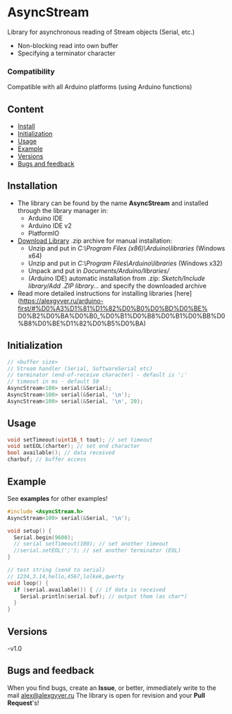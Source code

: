 # AsyncStream
Library for asynchronous reading of Stream objects (Serial, etc.)
- Non-blocking read into own buffer
- Specifying a terminator character

### Compatibility
Compatible with all Arduino platforms (using Arduino functions)

## Content
- [Install](#install)
- [Initialization](#init)
- [Usage](#usage)
- [Example](#example)
- [Versions](#versions)
- [Bugs and feedback](#feedback)

<a id="install"></a>
## Installation
- The library can be found by the name **AsyncStream** and installed through the library manager in:
    - Arduino IDE
    - Arduino IDE v2
    - PlatformIO
- [Download Library](https://github.com/GyverLibs/AsyncStream/archive/refs/heads/main.zip) .zip archive for manual installation:
    - Unzip and put in *C:\Program Files (x86)\Arduino\libraries* (Windows x64)
    - Unzip and put in *C:\Program Files\Arduino\libraries* (Windows x32)
    - Unpack and put in *Documents/Arduino/libraries/*
    - (Arduino IDE) automatic installation from .zip: *Sketch/Include library/Add .ZIP library…* and specify the downloaded archive
- Read more detailed instructions for installing libraries [here] (https://alexgyver.ru/arduino-first/#%D0%A3%D1%81%D1%82%D0%B0%D0%BD%D0%BE% D0%B2%D0%BA%D0%B0_%D0%B1%D0%B8%D0%B1%D0%BB%D0%B8%D0%BE%D1%82%D0%B5%D0%BA)

<a id="init"></a>
## Initialization
```cpp
// <buffer size>
// Stream handler (Serial, SoftwareSerial etc)
// terminator (end-of-receive character) - default is ';'
// timeout in ms - default 50
AsyncStream<100> serial(&Serial);
AsyncStream<100> serial(&Serial, '\n');
AsyncStream<100> serial(&Serial, '\n', 20);
```

<a id="usage"></a>
## Usage
```cpp
void setTimeout(uint16_t tout); // set timeout
void setEOL(charter); // set end character
bool available(); // data received
charbuf; // buffer access
```

<a id="example"></a>
## Example
See **examples** for other examples!
```cpp
#include <AsyncStream.h>
AsyncStream<100> serial(&Serial, '\n');

void setup() {
  Serial.begin(9600);
  // serial setTimeout(100); // set another timeout
  //serial.setEOL(';'); // set another terminator (EOL)
}

// test string (send to serial)
// 1234,3.14,hello,4567,lolkek,qwerty
void loop() {
  if (serial.available()) { // if data is received
    Serial.println(serial.buf); // output them (as char*)
  }
}
```

<a id="versions"></a>
## Versions
-v1.0

<a id="feedback"></a>
## Bugs and feedback
When you find bugs, create an **Issue**, or better, immediately write to the mail [alex@alexgyver.ru](mailto:alex@alexgyver.ru)
The library is open for revision and your **Pull Request**'s!